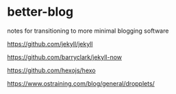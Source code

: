 # better-blog
notes for transitioning to more minimal blogging software

https://github.com/jekyll/jekyll

https://github.com/barryclark/jekyll-now

https://github.com/hexojs/hexo

https://www.ostraining.com/blog/general/dropplets/
